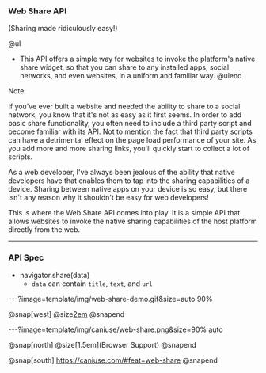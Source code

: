 ### Web Share API

(Sharing made ridiculously easy!)

@ul
- This API offers a simple way for websites to invoke the platform's native share widget, so that you can share to any installed apps, social networks, and even websites, in a uniform and familiar way.
@ulend

Note:

If you've ever built a website and needed the ability to share to a social network, you know that it's not as easy as it first seems. In order to add basic share functionality, you often need to include a third party script and become familiar with its API. Not to mention the fact that third party scripts can have a detrimental effect on the page load performance of your site. As you add more and more sharing links, you'll quickly start to collect a lot of scripts.

As a web developer, I've always been jealous of the ability that native developers have that enables them to tap into the sharing capabilities of a device. Sharing between native apps on your device is so easy, but there isn't any reason why it shouldn't be easy for web developers!

This is where the Web Share API comes into play. It is a simple API that allows websites to invoke the native sharing capabilities of the host platform directly from the web.

---

### API Spec

- navigator.share(data)
  - `data` can contain `title`, `text`, and `url`

---?image=template/img/web-share-demo.gif&size=auto 90%

@snap[west]
@size[2em](Demo)
@snapend

---?image=template/img/caniuse/web-share.png&size=90% auto

@snap[north]
@size[1.5em](Browser Support)
@snapend

@snap[south]
https://caniuse.com/#feat=web-share
@snapend
